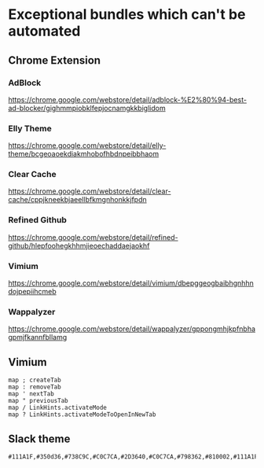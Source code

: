 # Exceptional bundles which can't be automated

## Chrome Extension

### AdBlock
https://chrome.google.com/webstore/detail/adblock-%E2%80%94-best-ad-blocker/gighmmpiobklfepjocnamgkkbiglidom

### Elly Theme
https://chrome.google.com/webstore/detail/elly-theme/bcgeoaoekdiakmhobofhbdnpeibbhaom

### Clear Cache
https://chrome.google.com/webstore/detail/clear-cache/cppjkneekbjaeellbfkmgnhonkkjfpdn

### Refined Github
https://chrome.google.com/webstore/detail/refined-github/hlepfoohegkhhmjieoechaddaejaokhf

### Vimium
https://chrome.google.com/webstore/detail/vimium/dbepggeogbaibhgnhhndojpepiihcmeb

### Wappalyzer
https://chrome.google.com/webstore/detail/wappalyzer/gppongmhjkpfnbhagpmjfkannfbllamg

## Vimium

```
map ; createTab
map : removeTab
map ' nextTab
map " previousTab
map / LinkHints.activateMode
map ? LinkHints.activateModeToOpenInNewTab
```

## Slack theme

```
#111A1F,#350d36,#738C9C,#C0C7CA,#2D3640,#C0C7CA,#798362,#810002,#111A1F,#C0C7CA
```
